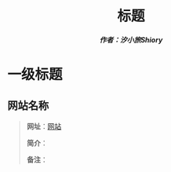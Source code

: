 <center><h1>标题</h1></center>

<center><h5>作者：汐小旅Shiory</h5></center>



# 一级标题

## 网站名称

> **网址**：[网站](地址)
>
> **简介**：
>
> **备注**：